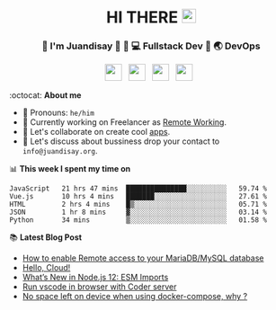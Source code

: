 <div align="center">
  <h1> HI THERE <img src="https://media.giphy.com/media/hvRJCLFzcasrR4ia7z/giphy.gif" width="25px"></h1>
</div>

<div align="center">
<h3> 👱 I'm Juandisay 🏹 👱 💻 Fullstack Dev 🏹 🌏 DevOps </h3>
</div>
<p align='center'>
<a href="https://www.linkedin.com/in/juandisay/"><img height="30" src="https://raw.githubusercontent.com/trinwin/trinwin/master/icons/linkedin.png?raw=true"></a>&nbsp;&nbsp;
<a href="https://medium.com/@juandisay"><img height="30" src="https://raw.githubusercontent.com/trinwin/trinwin/master/icons/medium.png?raw=true"></a>&nbsp;&nbsp;
<a href="https://twitter.com/juandisay"><img height="30" src="https://raw.githubusercontent.com/trinwin/trinwin/master/icons/twitter.png?raw=true"></a>&nbsp;&nbsp;
<a href="https://dev.to/juandisay"><img height="30" src="https://raw.githubusercontent.com/trinwin/trinwin/master/icons/devto.png?raw=true"></a>&nbsp;&nbsp;


:octocat: **About me** 

- 👱 Pronouns: `he/him`
- 🔭 Currently working on Freelancer as [Remote Working](https://juandisay.org/awesome-remote-job/).
- 👯 Let's collaborate on create cool [apps](https://calendly.com/juandisay/collabs).
- 🤔 Let's discuss about bussiness drop your contact to `info@juandisay.org`.

 
 📊 **This week I spent my time on**
 <!--START_SECTION:waka-->
```text
JavaScript   21 hrs 47 mins  ███████████████░░░░░░░░░░   59.74 % 
Vue.js       10 hrs 4 mins   ███████░░░░░░░░░░░░░░░░░░   27.61 % 
HTML         2 hrs 4 mins    █▒░░░░░░░░░░░░░░░░░░░░░░░   05.71 % 
JSON         1 hr 8 mins     ▓░░░░░░░░░░░░░░░░░░░░░░░░   03.14 % 
Python       34 mins         ▒░░░░░░░░░░░░░░░░░░░░░░░░   01.58 % 
```
<!--END_SECTION:waka-->

📚 **Latest Blog Post**
<!-- BLOG-POST-LIST:START -->
- [How to enable Remote access to your MariaDB/MySQL database](https://juandisay.medium.com/how-to-enable-remote-access-to-your-mariadb-mysql-database-bda1141d6bef?source=rss-2c9425bfc472------2)
- [Hello, Cloud!](https://medium.com/10minuteread/hello-cloud-9a025b51421e?source=rss-2c9425bfc472------2)
- [What’s New in Node.js 12: ESM Imports](https://juandisay.medium.com/whats-new-in-node-js-12-esm-imports-ae2caa3eca8b?source=rss-2c9425bfc472------2)
- [Run vscode in browser with Coder server](https://juandisay.medium.com/run-vscode-in-browser-with-coder-server-9cb748cba168?source=rss-2c9425bfc472------2)
- [No space left on device when using docker-compose, why ?](https://juandisay.medium.com/no-space-left-on-device-when-using-docker-compose-why-db7d56d4ccee?source=rss-2c9425bfc472------2)
<!-- BLOG-POST-LIST:END -->
